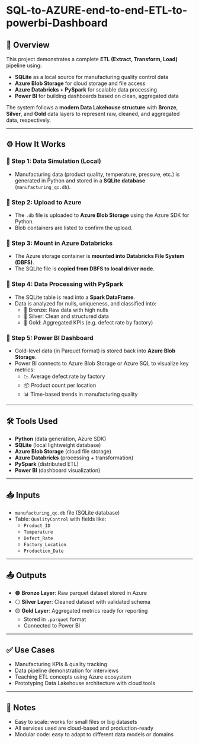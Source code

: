 # SQL-to-AZURE-end-to-end-ETL-to-powerbi-Dashboard

## 📌 Overview

This project demonstrates a complete **ETL (Extract, Transform, Load)** pipeline using:

- **SQLite** as a local source for manufacturing quality control data
- **Azure Blob Storage** for cloud storage and file access
- **Azure Databricks + PySpark** for scalable data processing
- **Power BI** for building dashboards based on clean, aggregated data

The system follows a **modern Data Lakehouse structure** with **Bronze**, **Silver**, and **Gold** data layers to represent raw, cleaned, and aggregated data, respectively.

---

## ⚙️ How It Works

### 🔹 Step 1: Data Simulation (Local)
- Manufacturing data (product quality, temperature, pressure, etc.) is generated in Python and stored in a **SQLite database** (`manufacturing_qc.db`).

### 🔹 Step 2: Upload to Azure
- The `.db` file is uploaded to **Azure Blob Storage** using the Azure SDK for Python.
- Blob containers are listed to confirm the upload.

### 🔹 Step 3: Mount in Azure Databricks
- The Azure storage container is **mounted into Databricks File System (DBFS)**.
- The SQLite file is **copied from DBFS to local driver node**.

### 🔹 Step 4: Data Processing with PySpark
- The SQLite table is read into a **Spark DataFrame**.
- Data is analyzed for nulls, uniqueness, and classified into:
  - 🥉 Bronze: Raw data with high nulls
  - 🥈 Silver: Clean and structured data
  - 🥇 Gold: Aggregated KPIs (e.g. defect rate by factory)

### 🔹 Step 5: Power BI Dashboard
- Gold-level data (in Parquet format) is stored back into **Azure Blob Storage**.
- Power BI connects to Azure Blob Storage or Azure SQL to visualize key metrics:
  - 📉 Average defect rate by factory
  - 📦 Product count per location
  - 📊 Time-based trends in manufacturing quality

---

## 🛠️ Tools Used

- **Python** (data generation, Azure SDK)
- **SQLite** (local lightweight database)
- **Azure Blob Storage** (cloud file storage)
- **Azure Databricks** (processing + transformation)
- **PySpark** (distributed ETL)
- **Power BI** (dashboard visualization)

---

## 📥 Inputs

- `manufacturing_qc.db` file (SQLite database)
- Table: `QualityControl` with fields like:
  - `Product_ID`
  - `Temperature`
  - `Defect_Rate`
  - `Factory_Location`
  - `Production_Date`

---

## 📤 Outputs

- 🟤 **Bronze Layer**: Raw parquet dataset stored in Azure
- ⚪ **Silver Layer**: Cleaned dataset with validated schema
- 🟡 **Gold Layer**: Aggregated metrics ready for reporting
  - Stored in `.parquet` format
  - Connected to Power BI

---

## ✅ Use Cases

- Manufacturing KPIs & quality tracking
- Data pipeline demonstration for interviews
- Teaching ETL concepts using Azure ecosystem
- Prototyping Data Lakehouse architecture with cloud tools

---

## 📎 Notes

- Easy to scale: works for small files or big datasets
- All services used are cloud-based and production-ready
- Modular code: easy to adapt to different data models or domains
